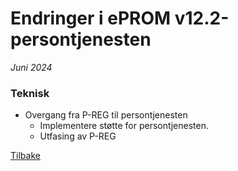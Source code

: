 # Endringer i ePROM v12.2-persontjenesten
*Juni 2024*

### Teknisk
- Overgang fra P-REG til persontjenesten
  - Implementere støtte for persontjenesten.
  - Utfasing av P-REG

    
[Tilbake](./Releaselist)
